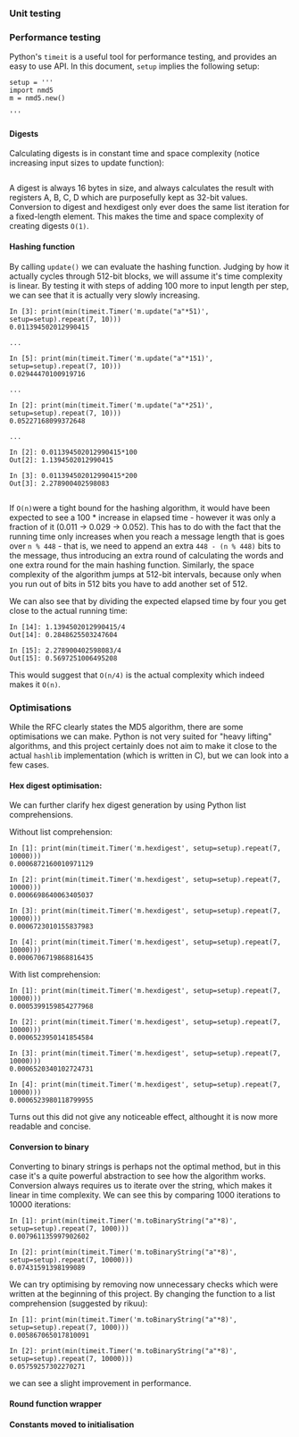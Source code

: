 
### Unit testing


### Performance testing

Python's `timeit` is a useful tool for performance testing, and provides an easy to use API. In this document, `setup` implies the following setup: 

```
setup = '''
import nmd5
m = nmd5.new()

'''
```

#### Digests
Calculating digests is in constant time and space complexity (notice increasing input sizes to update function):
```

```
A digest is always 16 bytes in size, and always calculates the result with registers A, B, C, D which are purposefully kept as 32-bit values. Conversion to digest and hexdigest only ever does the same list iteration for a fixed-length element. This makes the time and space complexity of creating digests `O(1)`.


#### Hashing function
By calling `update()` we can  evaluate the hashing function. Judging by how it actually cycles through 512-bit blocks, we will assume it's time complexity is linear. By testing it with steps of adding 100 more to input length per step, we can see that it is actually very slowly increasing.
```
In [3]: print(min(timeit.Timer('m.update("a"*51)', setup=setup).repeat(7, 10)))
0.011394502012990415

...

In [5]: print(min(timeit.Timer('m.update("a"*151)', setup=setup).repeat(7, 10)))
0.02944470100919716 

...

In [2]: print(min(timeit.Timer('m.update("a"*251)', setup=setup).repeat(7, 10)))
0.05227168099372648

...

In [2]: 0.011394502012990415*100
Out[2]: 1.1394502012990415

In [3]: 0.011394502012990415*200
Out[3]: 2.278900402598083


```
If `O(n)`were a tight bound for the hashing algorithm, it would have been expected to see a 100 * increase in elapsed time - however it was only a fraction of it (0.011 -> 0.029 -> 0.052). This has to do with the fact that the running time only increases when you reach a message length that is goes over `n % 448` - that is, we need to append an extra `448 - (n % 448)` bits to the message, thus introducing an extra round of calculating the words and one extra round for the main hashing function. Similarly, the space complexity of the algorithm jumps at 512-bit intervals, because only when you run out of bits in 512 bits you have to add another set of 512. 

We can also see that by dividing the expected elapsed time by four you get close to the actual running time:
```
In [14]: 1.1394502012990415/4
Out[14]: 0.2848625503247604

In [15]: 2.278900402598083/4
Out[15]: 0.5697251006495208
```
This would suggest that `O(n/4)` is the actual complexity which indeed makes it `O(n)`.

### Optimisations
While the RFC clearly states the MD5 algorithm, there are some optimisations we can make. Python is not very suited for "heavy lifting" algorithms, and this project certainly does not aim to make it close to the actual `hashlib` implementation (which is written in C), but we can look into a few cases.

#### Hex digest optimisation:
We can further clarify hex digest generation by using Python list comprehensions.

Without list comprehension:
```
In [1]: print(min(timeit.Timer('m.hexdigest', setup=setup).repeat(7, 10000)))
0.0006872160010971129

In [2]: print(min(timeit.Timer('m.hexdigest', setup=setup).repeat(7, 10000)))
0.0006698640063405037

In [3]: print(min(timeit.Timer('m.hexdigest', setup=setup).repeat(7, 10000)))
0.0006723010155837983

In [4]: print(min(timeit.Timer('m.hexdigest', setup=setup).repeat(7, 10000)))
0.0006706719868816435
```

With list comprehension:
```
In [1]: print(min(timeit.Timer('m.hexdigest', setup=setup).repeat(7, 10000)))
0.0005399159854277968

In [2]: print(min(timeit.Timer('m.hexdigest', setup=setup).repeat(7, 10000)))
0.0006523950141854584

In [3]: print(min(timeit.Timer('m.hexdigest', setup=setup).repeat(7, 10000)))
0.0006520340102724731

In [4]: print(min(timeit.Timer('m.hexdigest', setup=setup).repeat(7, 10000)))
0.0006523980118799955
```

Turns out this did not give any noticeable effect, althought it is now more readable and concise.


#### Conversion to binary

Converting to binary strings is perhaps not the optimal method, but in this case it's a quite powerful abstraction to see how the algorithm works. Conversion always requires us to iterate over the string, which makes it linear in time complexity. 
We can see this by comparing 1000 iterations to 10000 iterations:
```
In [1]: print(min(timeit.Timer('m.toBinaryString("a"*8)', setup=setup).repeat(7, 1000)))
0.007961135997902602

In [2]: print(min(timeit.Timer('m.toBinaryString("a"*8)', setup=setup).repeat(7, 10000)))
0.07431591398199089

```

We can try optimising by removing now unnecessary checks which were written at the beginning of this project.
By changing the function to a list comprehension (suggested by rikuu):

```
In [1]: print(min(timeit.Timer('m.toBinaryString("a"*8)', setup=setup).repeat(7, 1000)))
0.005867065017810091

In [2]: print(min(timeit.Timer('m.toBinaryString("a"*8)', setup=setup).repeat(7, 10000)))
0.05759257302270271
```
we can see a slight improvement in performance.


#### Round function wrapper


#### Constants moved to initialisation

